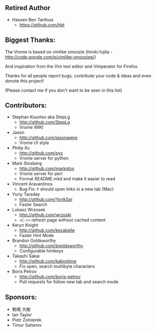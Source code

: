 ## Retired Author

- Hassen Ben Tanfous
  - https://github.com/hbt

## Biggest Thanks:

  The Vrome is based on vimlike smoozie (hiroki.fujita - http://code.google.com/p/vimlike-smooziee/)

  And inspiration from the Vim text editor and Vimperator for Firefox.

  Thanks for all people report bugs, contribute your code & ideas and even donote this project!

  (Please contact me if you don't want to be seen in this list)

## Contributors:
  - Stephan Kountso aka StepLg
    - http://github.com/StepLg
    - Vrome WIKI
  - Jason
    - http://github.com/jasonweng
    - Vrome UI style
  - Philip Xu
    - http://github.com/pyx
    - Vrome server for python
  - Mark Stosberg
    - http://github.com/markstos
    - Vrome server for perl
    - Format README.mkd and make it easier to read
  - Vincent Aravantinos
    - Bug Fix: `F` should open links in a new tab (Mac)
  - Yuriy Taraday
    - http://github.com/YorikSar
    - Faster Search
  - Lukasz Wrzosek
    - http://github.com/wrzoski
    - `<C-r>` refresh page without cached content
  - Keryn Knight
    - http://github.com/kezabelle
    - Faster Hint Mode
  - Brandon Goldsworthy
    - http://github.com/bgoldsworthy
    - Configurable hintkeys
  - Takashi Sakai
    - http://github.com/kabostime
    - Fix open, search multibyte characters
  - Boris Petrov
    - http://github.com/boris-petrov
    - Pull requests for follow new tab and search mode

## Sponsors:

  - 駒場 大樹
  - Ian Taylor
  - Piotr Zolnierek
  - Timur Sattarov